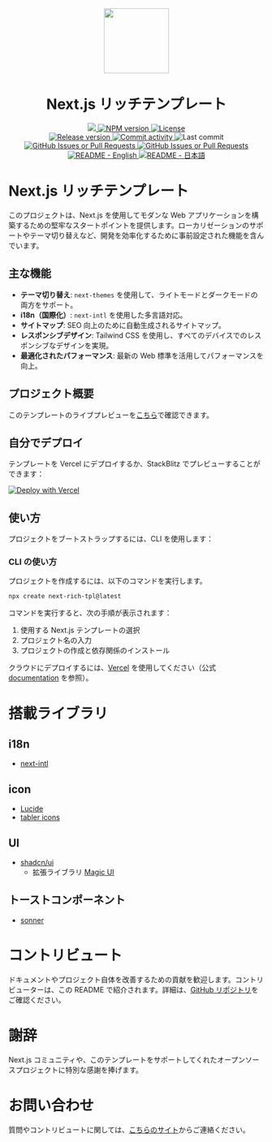 <div align="center">
  <picture>
    <source media="(prefers-color-scheme: dark)" srcset="https://assets.vercel.com/image/upload/v1662130559/nextjs/Icon_dark_background.png">
    <img src="https://assets.vercel.com/image/upload/v1662130559/nextjs/Icon_light_background.png" height="128">
  </picture>
  <h1 align="center">Next.js リッチテンプレート</h1>
</div>

<div align="center">
  <a aria-label="Vercel logo" href="https://vercel.com">
    <img src="https://img.shields.io/badge/MADE%20BY%20TOAKI-000000.svg?style=for-the-badge&logo=github&labelColor=000">
  </a>
  <a aria-label="NPM version" href="https://www.npmjs.com/package/create-next-rich-tpl/">
    <img alt="NPM version" src="https://img.shields.io/npm/v/create-next-rich-tpl?style=for-the-badge&label=NPM&labelColor=black">
  </a>
  <a aria-label="License" href="https://github.com/toaki-cltv/nextjs-rich-tpl/blob/main/LICENSE.txt">
    <img alt="License" src="https://img.shields.io/github/license/toaki-cltv/nextjs-rich-tpl?style=for-the-badge&labelColor=000000">
  </a>
</div>

<div align="center">
  <a href="https://github.com/toaki-cltv/nextjs-rich-tpl/releases/latest">
    <img alt="Release version" src="https://img.shields.io/github/v/release/toaki-cltv/nextjs-rich-tpl?style=for-the-badge&labelColor=000">
  </a>
  <a href="https://github.com/toaki-cltv/nextjs-rich-tpl/commits">
    <img alt="Commit activity" src="https://img.shields.io/github/commit-activity/t/toaki-cltv/nextjs-rich-tpl?style=for-the-badge&labelColor=000">
  </a>
  <img alt="Last commit" src="https://img.shields.io/github/last-commit/toaki-cltv/nextjs-rich-tpl?style=for-the-badge&labelColor=000">
  <a href="https://github.com/toaki-cltv/nextjs-rich-tpl/issues">
    <img alt="GitHub Issues or Pull Requests" src="https://img.shields.io/github/issues/toaki-cltv/nextjs-rich-tpl?style=for-the-badge&labelColor=000">
  </a>
  <a href="https://github.com/toaki-cltv/nextjs-rich-tpl/pulls">
    <img alt="GitHub Issues or Pull Requests" src="https://img.shields.io/github/issues-pr/toaki-cltv/nextjs-rich-tpl?style=for-the-badge&labelColor=000">
  </a>
</div>

<div align="center">
  <a aria-label="README - English" href="https://github.com/toaki-cltv/nextjs-rich-tpl/blob/main/README/en.md">
    <img alt="README - English" src="https://img.shields.io/badge/English-blue?style=for-the-badge">
  </a>
  <a aria-label="README - 日本語" href="https://github.com/toaki-cltv/nextjs-rich-tpl/blob/main/README/ja.md">
    <img alt="README - 日本語" src="https://img.shields.io/badge/日本語-blue?style=for-the-badge">
  </a>
</div>

# Next.js リッチテンプレート

このプロジェクトは、Next.js を使用してモダンな Web アプリケーションを構築するための堅牢なスタートポイントを提供します。ローカリゼーションのサポートやテーマ切り替えなど、開発を効率化するために事前設定された機能を含んでいます。

## 主な機能

- **テーマ切り替え**: `next-themes` を使用して、ライトモードとダークモードの両方をサポート。
- **i18n（国際化）**: `next-intl` を使用した多言語対応。
- **サイトマップ**: SEO 向上のために自動生成されるサイトマップ。
- **レスポンシブデザイン**: Tailwind CSS を使用し、すべてのデバイスでのレスポンシブなデザインを実現。
- **最適化されたパフォーマンス**: 最新の Web 標準を活用してパフォーマンスを向上。

## プロジェクト概要

このテンプレートのライブプレビューを[こちら](https://nextjs-rich-tpl.cltv.toaki.cc)で確認できます。

## 自分でデプロイ

テンプレートを Vercel にデプロイするか、StackBlitz でプレビューすることができます：

[![Deploy with Vercel](https://vercel.com/button)](https://vercel.com/new/clone?repository-url=https://github.com/toaki-cltv/nextjs-rich-tpl/tree/main/templates/app/with-i18n-routing&project-name=nextjs-rich-tpl&repository-name=nextjs-rich-tpl)

## 使い方

プロジェクトをブートストラップするには、CLI を使用します：

### CLI の使い方

プロジェクトを作成するには、以下のコマンドを実行します。

```bash
npx create next-rich-tpl@latest
```

コマンドを実行すると、次の手順が表示されます：

1. 使用する Next.js テンプレートの選択
2. プロジェクト名の入力
3. プロジェクトの作成と依存関係のインストール

クラウドにデプロイするには、[Vercel](https://vercel.com/new?utm_source=github&utm_medium=readme&utm_campaign=next-example) を使用してください（公式 [documentation](https://nextjs.org/docs/deployment) を参照）。

# 搭載ライブラリ

## i18n

- [next-intl](https://next-intl.dev/)

## icon

- [Lucide](https://lucide.dev/)
- [tabler icons](https://tabler.io/icons)

## UI

- [shadcn/ui](https://ui.shadcn.com/)
  - 拡張ライブラリ [Magic UI](https://magicui.design/)

## トーストコンポーネント

- [sonner](https://sonner.emilkowal.ski/)

# コントリビュート

ドキュメントやプロジェクト自体を改善するための貢献を歓迎します。コントリビューターは、この README で紹介されます。詳細は、[GitHub リポジトリ](https://github.com/toaki-cltv/nextjs-rich-tpl)をご確認ください。

# 謝辞

Next.js コミュニティや、このテンプレートをサポートしてくれたオープンソースプロジェクトに特別な感謝を捧げます。

# お問い合わせ

質問やコントリビュートに関しては、[こちらのサイト](https://toakiryu.com/contact)からご連絡ください。
